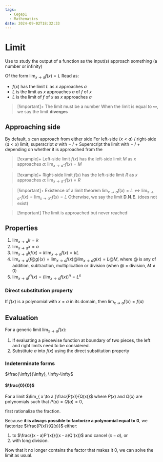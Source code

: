 ```yaml
---
tags:
  - Cegep1
  - Mathematics
date: 2024-09-02T18:32:33
---
```


# Limit

Use to study the output of a function as the input(s) approach something (a number or infinity)

Of the form $\lim_{ x \to a }f(x) = L$
Read as:

- $f(x)$ has the limit $L$ as $x$ approaches $a$
- $L$ is the limit as $x$ approaches $a$ of $f$ of $x$
- $L$ is the limit of $f$ of $x$ as $x$ approaches $a$

> [!important]+
> The limit must be a number
> When the limit is equal to $\infty$, we say the limit **diverges**

## Approaching side

By default, $x$ can approach from either side
For left-side ($x < a$) / right-side ($a < x$) limit, superscript $a$ with $-$ / $+$
Superscript the limit with $-$ / $+$ depending on whether it is approached from the 

> [!example]+ Left-side limit
> $f(x)$ has the left-side limit $M$ as $x$ approaches $a$:
> $\lim_{ x \to a^- }f(x) = M$

> [!example]+ Right-side limit
> $f(x)$ has the left-side limit $R$ as $x$ approaches $a$:
> $\lim_{ x \to a^+ }f(x) = R$

> [!important]+ Existence of a limit theorem
> $\lim_{ x \to a }f(x) = L \iff \lim_{ x \to a^- }f(x) = \lim_{ x \to a^+ }f(x) = L$
> Otherwise, we say the limit **D.N.E.** (does not exist)

> [!important] The limit is approached but never reached

## Properties

1. $\lim_{ x \to a }k = k$
2. $\lim_{ x \to a }x = a$
3. $\lim_{ x \to a }kf(x) = k\lim_{ x \to a }f(x) = kL$
4. $\lim_{ x \to a }(f@g)(x) = \lim_{ x \to a }f(x)@\lim_{ x \to a }g(x) = L@M$, where $@$ is any of addition, subtraction, multiplication or division (when $@$ = division, $M \ne 0$)
5. $\lim_{ x \to a }f^n(x) = (\lim_{ x \to a }f(x))^n = L^n$

### Direct substitution property

If $f(x)$ is a polynomial with $x = a$ in its domain, then $\lim_{ x \to a }f(x) = f(a)$

## Evaluation

For a generic limit $\lim_{ x \to a }f(x)$:

1. If evaluating a piecewise function at boundary of two pieces, the left and right limits need to be considered.
2. Substitute $a$ into $f(x)$ using the direct substitution property

### Indeterminate forms

$\frac{\infty}{\infty}, \infty-\infty$

#### $\frac{0}{0}$

For a limit $\lim_{ x \to a }\frac{P(x)}{Q(x)}$
where $P(x)$ and $Q(x)$ are polynomials such that
$P(a) = Q(a) = 0$,

first rationalize the fraction.

Because **it is always possible to factorize a polynomial equal to 0**, we factorize $\frac{P(x)}{Q(x)}$ either:

1. to $\frac{(x - a)P'(x)}{(x - a)Q'(x)}$ and cancel $(x - a)$, or
2. with long division.

Now that it no longer contains the factor that makes it 0, we can solve the limit as usual.
